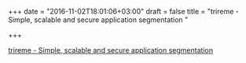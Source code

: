 +++
date = "2016-11-02T18:01:06+03:00"
draft = false
title = "trireme - Simple, scalable and secure application segmentation "

+++

<p><a href="https://t.co/Dz8xMrWnLr">trireme - Simple, scalable and secure application segmentation </a></p>
